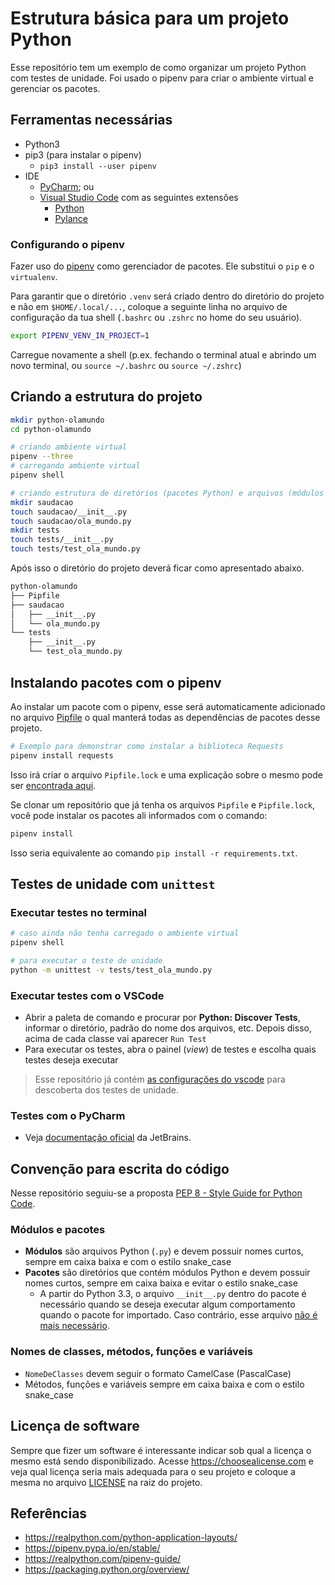 # Estrutura básica para um projeto Python

Esse repositório tem um exemplo de como organizar um projeto Python com testes de unidade. Foi usado o pipenv para criar o ambiente virtual e gerenciar os pacotes.

## Ferramentas necessárias

- Python3
- pip3 (para instalar o pipenv)
  - `pip3 install --user pipenv`
- IDE
  - [PyCharm](https://www.jetbrains.com/pt-br/pycharm); ou
  -  [Visual Studio Code](https://code.visualstudio.com) com as seguintes extensões
     - [Python](https://marketplace.visualstudio.com/items?itemName=ms-python.python)
     - [Pylance](https://marketplace.visualstudio.com/items?itemName=ms-python.vscode-pylance)

### Configurando o pipenv

Fazer uso do [pipenv](https://pipenv.pypa.io/en/stable/) como gerenciador de pacotes. Ele substitui o `pip` e o `virtualenv`.

Para garantir que o diretório `.venv` será criado dentro do diretório do projeto e não em `$HOME/.local/...`, coloque a seguinte linha no arquivo de configuração da tua shell (`.bashrc` ou `.zshrc` no home do seu usuário).
```bash
export PIPENV_VENV_IN_PROJECT=1
``` 
Carregue novamente a shell (p.ex. fechando o terminal atual e abrindo um novo terminal, ou `source ~/.bashrc` ou `source ~/.zshrc`)

## Criando a estrutura do projeto

```bash
mkdir python-olamundo
cd python-olamundo

# criando ambiente virtual
pipenv --three
# carregando ambiente virtual
pipenv shell

# criando estrutura de diretórios (pacotes Python) e arquivos (módulos Python)
mkdir saudacao
touch saudacao/__init__.py
touch saudacao/ola_mundo.py
mkdir tests
touch tests/__init__.py
touch tests/test_ola_mundo.py
```

Após isso o diretório do projeto deverá ficar como apresentado abaixo.

```bash
python-olamundo
├── Pipfile
├── saudacao
│   ├── __init__.py
│   └── ola_mundo.py
└── tests
    ├── __init__.py
    └── test_ola_mundo.py
```

## Instalando pacotes com o pipenv

Ao instalar um pacote com o pipenv, esse será automaticamente adicionado no arquivo [Pipfile](Pipfile) o qual manterá todas as dependências de pacotes desse projeto.

```bash
# Exemplo para demonstrar como instalar a biblioteca Requests
pipenv install requests
```

Isso irá criar o arquivo `Pipfile.lock` e uma explicação sobre o mesmo pode ser [encontrada aqui](https://realpython.com/pipenv-guide/#the-pipfilelock).

Se clonar um repositório que já tenha os arquivos `Pipfile` e `Pipfile.lock`, você pode instalar os pacotes ali informados com o comando: 

```bash
pipenv install
```

Isso seria equivalente ao comando `pip install -r requirements.txt`.

## Testes de unidade com `unittest`

### Executar testes no terminal

```bash
# caso ainda não tenha carregado o ambiente virtual
pipenv shell

# para executar o teste de unidade
python -m unittest -v tests/test_ola_mundo.py
```

### Executar testes com o VSCode

- Abrir a paleta de comando e procurar por **Python: Discover Tests**, informar o diretório, padrão do nome dos arquivos, etc. Depois disso, acima de cada classe vai aparecer `Run Test`
- Para executar os testes, abra o painel (*view*) de testes e escolha quais testes deseja executar

> Esse repositório já contém [as configurações do vscode](.vscode/settings.json) para descoberta dos testes de unidade.

### Testes com o PyCharm

- Veja [documentação oficial](https://www.jetbrains.com/help/pycharm/testing-your-first-python-application.html#create-test) da JetBrains.

## Convenção para escrita do código

Nesse repositório seguiu-se a proposta [PEP 8 - Style Guide for Python Code](https://www.python.org/dev/peps/pep-0008/).

### Módulos e pacotes

- **Módulos** são arquivos Python (`.py`) e devem possuir nomes curtos, sempre em caixa baixa e com o estilo snake_case
- **Pacotes** são diretórios que contém módulos Python e devem possuir nomes curtos, sempre em caixa baixa e evitar o estilo snake_case
  - A partir do Python 3.3, o arquivo `__init__.py` dentro do pacote é necessário quando se deseja executar algum comportamento quando o pacote for importado. Caso contrário, esse arquivo [não é mais necessário](https://www.python.org/dev/peps/pep-0420/). 

### Nomes de classes, métodos, funções e variáveis

- `NomeDeClasses` devem seguir o formato CamelCase (PascalCase)
- Métodos, funções e variáveis sempre em caixa baixa e com o estilo snake_case

## Licença de software

Sempre que fizer um software é interessante indicar sob qual a licença o mesmo está sendo disponibilizado. Acesse https://choosealicense.com e veja qual licença seria mais adequada para o seu projeto e coloque a mesma no arquivo [LICENSE](LICENSE) na raiz do projeto.

## Referências

- https://realpython.com/python-application-layouts/
- https://pipenv.pypa.io/en/stable/
- https://realpython.com/pipenv-guide/
- https://packaging.python.org/overview/